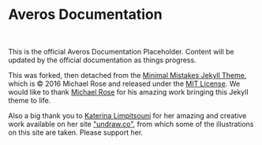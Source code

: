 # Averos Documentation

<br/>

This is the official Averos Documentation Placeholder.
Content will be updated by the official documentation as things progress.

This was forked, then detached from the [Minimal Mistakes Jekyll Theme](https://mmistakes.github.io/minimal-mistakes/), which is © 2016 Michael Rose and released under the [MIT License](https://github.com/mmistakes/minimal-mistakes/blob/master/LICENSE).
We would like to thank [Michael Rose](https://mmistakes.github.io/minimal-mistakes/) for his amazing work bringing this Jekyll theme to life.

Also a big thank you to [Katerina Limpitsouni]("https://twitter.com/ninaLimpi" "Katerina Limpitsouni") for her amazing and creative work available on her site ["undraw.co"]("https://undraw.co/" "undraw.co"), from which some of the illustrations on this site are taken. Please support her.